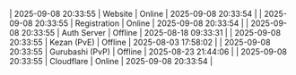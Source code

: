| 2025-09-08 20:33:55 | Website | Online | 2025-09-08 20:33:54 |
| 2025-09-08 20:33:55 | Registration | Online | 2025-09-08 20:33:54 |
| 2025-09-08 20:33:55 | Auth Server | Offline | 2025-08-18 09:33:31 |
| 2025-09-08 20:33:55 | Kezan (PvE) | Offline | 2025-08-03 17:58:02 |
| 2025-09-08 20:33:55 | Gurubashi (PvP) | Offline | 2025-08-23 21:44:06 |
| 2025-09-08 20:33:55 | Cloudflare | Online | 2025-09-08 20:33:54 |
